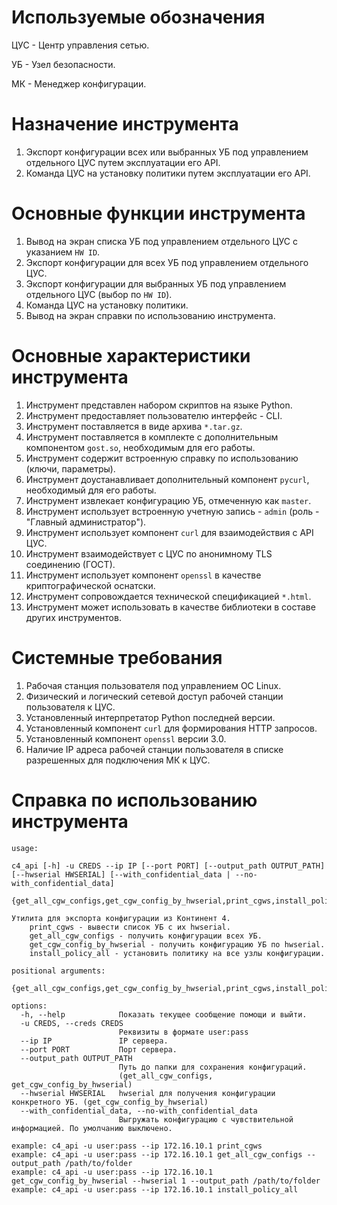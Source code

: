 # Используемые обозначения

ЦУС - Центр управления сетью.

УБ - Узел безопасности.

МК - Менеджер конфигурации.

# Назначение инструмента

1. Экспорт конфигурации всех или выбранных УБ под управлением отдельного ЦУС путем эксплуатации его API.
2. Команда ЦУС на установку политики путем эксплуатации его API.

# Основные функции инструмента

1. Вывод на экран списка УБ под управлением отдельного ЦУС с указанием `HW ID`.
2. Экспорт конфигурации для всех УБ под управлением отдельного ЦУС.
3. Экспорт конфигурации для выбранных УБ под управлением отдельного ЦУС (выбор по `HW ID`).
4. Команда ЦУС на установку политики.
5. Вывод на экран справки по использованию инструмента.

# Основные характеристики инструмента

1. Инструмент представлен набором скриптов на языке Python.
2. Инструмент предоставляет пользователю интерфейс - CLI.
3. Инструмент поставляется в виде архива `*.tar.gz`.
4. Инструмент поставляется в комплекте с дополнительным компонентом `gost.so`, необходимым для его работы.
5. Инструмент содержит встроенную справку по использованию (ключи, параметры).
6. Инструмент доустанавливает дополнительный компонент `pycurl`, необходимый для его работы. 
7. Инструмент извлекает конфигурацию УБ, отмеченную как `master`.
8. Инструмент использует встроенную учетную запись - `admin` (роль - "Главный администратор").
9. Инструмент использует компонент `curl` для взаимодействия с API ЦУС.
10. Инструмент взаимодействует с ЦУС по анонимному TLS соединению (ГОСТ).
11. Инструмент использует компонент `openssl` в качестве криптографической оснатски.
12. Инструмент сопровождается технической спецификацией `*.html`.
13. Инструмент может использовать в качестве библиотеки в составе других инструментов.

# Системные требования 

1. Рабочая станция пользователя под управлением ОС Linux.
2. Физический и логический сетевой доступ рабочей станции пользователя к ЦУС.
3. Установленный интерпретатор Python последней версии.
4. Установленный компонент `curl` для формирования HTTP запросов.
5. Установленный компонент `openssl` версии 3.0.
6. Наличие IP адреса рабочей станции пользователя в списке разрешенных для подключения МК к ЦУС.

# Справка по использованию инструмента

```
usage: 

c4_api [-h] -u CREDS --ip IP [--port PORT] [--output_path OUTPUT_PATH] [--hwserial HWSERIAL] [--with_confidential_data | --no-with_confidential_data]
                 {get_all_cgw_configs,get_cgw_config_by_hwserial,print_cgws,install_policy_all}

Утилита для экспорта конфигурации из Континент 4.
	print_cgws - вывести список УБ с их hwserial.
	get_all_cgw_configs - получить конфигурации всех УБ.
	get_cgw_config_by_hwserial - получить конфигурацию УБ по hwserial.
	install_policy_all - установить политику на все узлы конфигурации.

positional arguments:
  {get_all_cgw_configs,get_cgw_config_by_hwserial,print_cgws,install_policy_all}

options:
  -h, --help            Показать текущее сообщение помощи и выйти.
  -u CREDS, --creds CREDS
                        Реквизиты в формате user:pass
  --ip IP               IP сервера.
  --port PORT           Порт сервера.
  --output_path OUTPUT_PATH
                        Путь до папки для сохранения конфигураций.
                        (get_all_cgw_configs, get_cgw_config_by_hwserial)
  --hwserial HWSERIAL   hwserial для получения конфигурации конкретного УБ. (get_cgw_config_by_hwserial)
  --with_confidential_data, --no-with_confidential_data
                        Выгружать конфигурацию с чувствительной информацией. По умолчанию выключено.

example: c4_api -u user:pass --ip 172.16.10.1 print_cgws
example: c4_api -u user:pass --ip 172.16.10.1 get_all_cgw_configs --output_path /path/to/folder
example: c4_api -u user:pass --ip 172.16.10.1 get_cgw_config_by_hwserial --hwserial 1 --output_path /path/to/folder
example: c4_api -u user:pass --ip 172.16.10.1 install_policy_all
```
